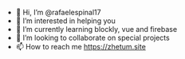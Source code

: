 - 👋 Hi, I’m @rafaelespinal17
- 👀 I’m interested in helping you
- 🌱 I’m currently learning blockly, vue and firebase
- 💞️ I’m looking to collaborate on special projects
- 📫 How to reach me https://zhetum.site

<!---
rafaelespinal17/rafaelespinal17 is a ✨ special ✨ repository because its `README.md` (this file) appears on your GitHub profile.
You can click the Preview link to take a look at your changes.
--->
